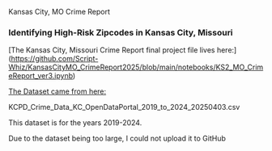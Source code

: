 Kansas City, MO Crime Report

### **Identifying High-Risk Zipcodes in Kansas City, Missouri** 


[The Kansas City, Missouri Crime Report final project file lives here:] (https://github.com/Script-Whiz/KansasCityMO_CrimeReport2025/blob/main/notebooks/KS2_MO_CrimeReport_ver3.ipynb)

[The Dataset came from here:](https://data.kcmo.org/Crime/KCPD-Crime-Data-2019-to-2024/egkn-fji8/about_data)

KCPD_Crime_Data_KC_OpenDataPortal_2019_to_2024_20250403.csv

This dataset is for the years 2019-2024.

Due to the dataset being too large, I could not upload it to GitHub 
